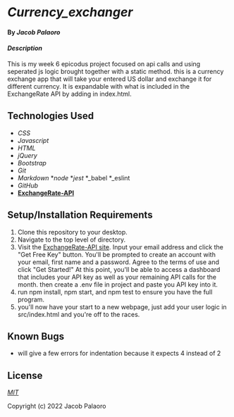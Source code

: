 # _Currency_exchanger_

#### By _**Jacob Palaoro**_

#### _Description_

This is my week 6 epicodus project focused on api calls and using seperated js logic brought together with a static method. this is a currency exchange app that will take your entered US dollar and exchange it for different currency. It is expandable with what is included in the ExchangeRate API by adding in index.html.

## Technologies Used

* _CSS_
* _Javascript_
* _HTML_
* _jQuery_
* _Bootstrap_
* _Git_
* _Markdown_
*_node_
*_jest_
*_babel
*_eslint
* _GitHub_
* __<a href="https://www.exchangerate-api.com/docs/overview">ExchangeRate-API</a>__

## Setup/Installation Requirements

1. Clone this repository to your desktop.
2. Navigate to the top level of directory.
3. Visit the <a href="https://www.exchangerate-api.com/docs/overview">ExchangeRate-API site</a>. Input your email address and click the "Get Free Key" button. You'll be prompted to create an account with your email, first name and a password. Agree to the terms of use and click "Get Started!" At this point, you'll be able to access a dashboard that includes your API key as well as your remaining API calls for the month. then create a .env file in project and paste you API key into it.
3. run npm install, npm start, and npm test to ensure you have the full program. 
4. you'll now have your start to a new webpage, just add your user logic in src/index.html and you're off to the races.

## Known Bugs

* will give a few errors for indentation because it expects 4 instead of 2



## License

_<p><a href="LICENSE.txt">MIT</a></p>_

Copyright (c) 2022 Jacob Palaoro
